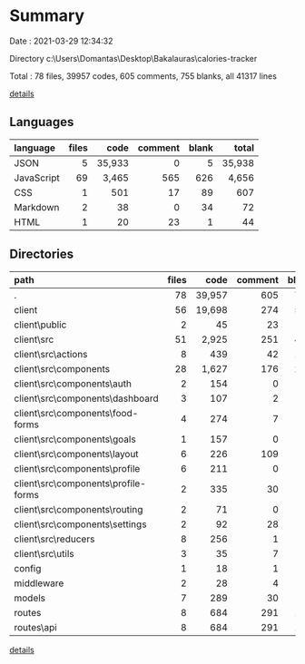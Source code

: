 # Summary

Date : 2021-03-29 12:34:32

Directory c:\Users\Domantas\Desktop\Bakalauras\calories-tracker

Total : 78 files,  39957 codes, 605 comments, 755 blanks, all 41317 lines

[details](details.md)

## Languages
| language | files | code | comment | blank | total |
| :--- | ---: | ---: | ---: | ---: | ---: |
| JSON | 5 | 35,933 | 0 | 5 | 35,938 |
| JavaScript | 69 | 3,465 | 565 | 626 | 4,656 |
| CSS | 1 | 501 | 17 | 89 | 607 |
| Markdown | 2 | 38 | 0 | 34 | 72 |
| HTML | 1 | 20 | 23 | 1 | 44 |

## Directories
| path | files | code | comment | blank | total |
| :--- | ---: | ---: | ---: | ---: | ---: |
| . | 78 | 39,957 | 605 | 755 | 41,317 |
| client | 56 | 19,698 | 274 | 527 | 20,499 |
| client\public | 2 | 45 | 23 | 2 | 70 |
| client\src | 51 | 2,925 | 251 | 490 | 3,666 |
| client\src\actions | 8 | 439 | 42 | 102 | 583 |
| client\src\components | 28 | 1,627 | 176 | 239 | 2,042 |
| client\src\components\auth | 2 | 154 | 0 | 18 | 172 |
| client\src\components\dashboard | 3 | 107 | 2 | 21 | 130 |
| client\src\components\food-forms | 4 | 274 | 7 | 62 | 343 |
| client\src\components\goals | 1 | 157 | 0 | 21 | 178 |
| client\src\components\layout | 6 | 226 | 109 | 43 | 378 |
| client\src\components\profile | 6 | 211 | 0 | 20 | 231 |
| client\src\components\profile-forms | 2 | 335 | 30 | 28 | 393 |
| client\src\components\routing | 2 | 71 | 0 | 9 | 80 |
| client\src\components\settings | 2 | 92 | 28 | 17 | 137 |
| client\src\reducers | 8 | 256 | 1 | 33 | 290 |
| client\src\utils | 3 | 35 | 7 | 6 | 48 |
| config | 1 | 18 | 1 | 4 | 23 |
| middleware | 2 | 28 | 4 | 5 | 37 |
| models | 7 | 289 | 30 | 23 | 342 |
| routes | 8 | 684 | 291 | 184 | 1,159 |
| routes\api | 8 | 684 | 291 | 184 | 1,159 |

[details](details.md)